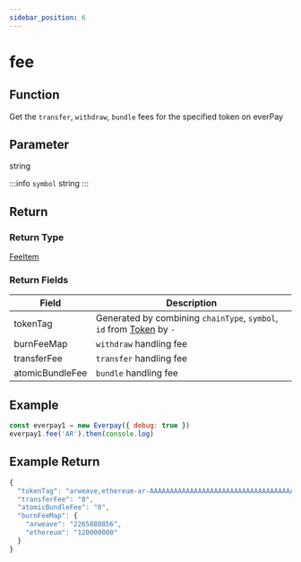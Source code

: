 ```yaml
---
sidebar_position: 6
---
```


# fee

## Function
Get the `transfer`, `withdraw`, `bundle` fees for the specified token on everPay

## Parameter
string

:::info
`symbol` string
:::

## Return
### Return Type
[FeeItem](../types#feeitem)

### Return Fields
|Field|Description|
|---|---|
|tokenTag|Generated by combining `chainType`, `symbol`, `id` from [Token](./info#token-field-description) by `-`|
|burnFeeMap|`withdraw` handling fee|
|transferFee|`transfer` handling fee|
|atomicBundleFee| `bundle` handling fee|

## Example

```js
const everpay1 = new Everpay({ debug: true })
everpay1.fee('AR').then(console.log)
```

## Example Return
```js
{
  "tokenTag": "arweave,ethereum-ar-AAAAAAAAAAAAAAAAAAAAAAAAAAAAAAAAAAAAAAAAAAA,0xcc9141efa8c20c7df0778748255b1487957811be",
  "transferFee": "0",
  "atomicBundleFee": "0",
  "burnFeeMap": {
    "arweave": "2265880856",
    "ethereum": "120000000"
  }
}
```
